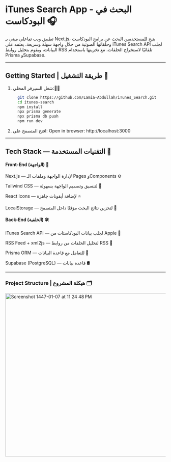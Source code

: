

#  iTunes Search App -  البحث في البودكاست 🎧

تطبيق ويب تفاعلي مبني بـ Next.js، يتيح للمستخدمين البحث عن برامج البودكاست وحلقاتها الصوتية من خلال واجهة سهلة وسريعة.
يعتمد على iTunes Search API لجلب البيانات، ويقوم بتحليل روابط RSS تلقائيًا لاستخراج الحلقات، مع تخزينها باستخدام Prisma وSupabase.



---

##   Getting Started | طريقة التشغيل 🚀 
1. شغل السيرفر المحلي:🧑‍💻

   ```bash
     git clone https://github.com/Lamia-Abdullah/iTunes_Search.git
     cd itunes-search
     npm install
     npx prisma generate
     npx prisma db push
     npm run dev

2. افتح المتصفح على:
Open in browser: http://localhost:3000


-------------------


##  Tech Stack — التقنيات المستخدمة 🧠

#### Front-End (الواجهة) 🎯 

Next.js — لإدارة الواجهة وملفات الـ Pages وComponents ⚙️

Tailwind CSS — لتنسيق وتصميم الواجهة بسهولة 🎨

React Icons — لإضافة أيقونات جاهزة   ⭐

LocalStorage — لتخزين نتائج البحث مؤقتًا داخل المتصفح 💾

#### Back-End (الخلفية) 🛠️

iTunes Search API — لجلب بيانات البودكاستات من Apple 📡

RSS Feed + xml2js — لتحليل الحلقات من روابط RSS 🔁

Prisma ORM — للتعامل مع قاعدة البيانات  🧠

Supabase (PostgreSQL) — قاعدة بيانات 🛢️



-----------------------------

###  Project Structure | هيكلة المشروع 🗂️ 




      
<img width="513" alt="Screenshot 1447-01-07 at 11 24 48 PM" src="https://github.com/user-attachments/assets/41919a87-2007-4aec-ba91-2f70da3a0433" />
